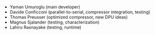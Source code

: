 * Yaman Umuroglu (main developer)
* Davide Conficconi (parallel-to-serial, compressor integration, testing)
* Thomas Preusser (optimized compressor, new DPU ideas)
* Magnus Sjalander (testing, characterization)
* Lahiru Rasnayake (testing, runtime)
